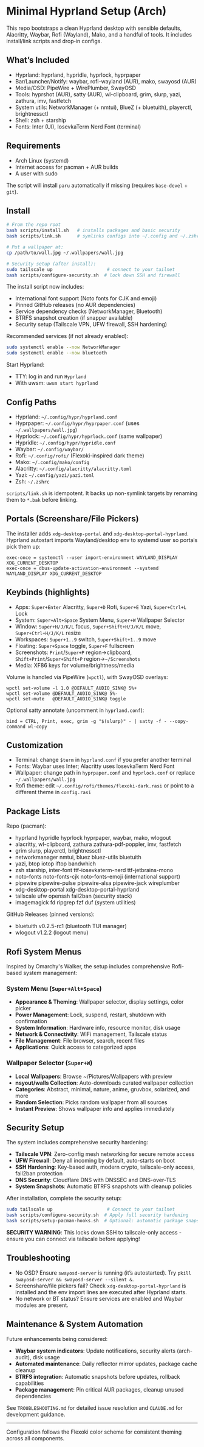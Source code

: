 # Minimal Hyprland Setup (Arch)

This repo bootstraps a clean Hyprland desktop with sensible defaults, Alacritty, Waybar, Rofi (Wayland), Mako, and a handful of tools. It includes install/link scripts and drop‑in configs.

## What’s Included
- Hyprland: hyprland, hypridle, hyprlock, hyprpaper
- Bar/Launcher/Notify: waybar, rofi-wayland (AUR), mako, swayosd (AUR)
- Media/OSD: PipeWire + WirePlumber, SwayOSD
- Tools: hyprshot (AUR), satty (AUR), wl-clipboard, grim, slurp, yazi, zathura, imv, fastfetch
- System utils: NetworkManager (+ nmtui), BlueZ (+ bluetuith), playerctl, brightnessctl
- Shell: zsh + starship
- Fonts: Inter (UI), IosevkaTerm Nerd Font (terminal)

## Requirements
- Arch Linux (systemd)
- Internet access for pacman + AUR builds
- A user with sudo

The script will install `paru` automatically if missing (requires `base-devel` + `git`).

## Install
```bash
# From the repo root
bash scripts/install.sh   # installs packages and basic security
bash scripts/link.sh      # symlinks configs into ~/.config and ~/.zshrc

# Put a wallpaper at:
cp /path/to/wall.jpg ~/.wallpapers/wall.jpg

# Security setup (after install):
sudo tailscale up                    # connect to your tailnet
bash scripts/configure-security.sh  # lock down SSH and firewall
```

The install script now includes:
- International font support (Noto fonts for CJK and emoji)
- Pinned GitHub releases (no AUR dependencies)
- Service dependency checks (NetworkManager, Bluetooth)
- BTRFS snapshot creation (if snapper available)
- Security setup (Tailscale VPN, UFW firewall, SSH hardening)

Recommended services (if not already enabled):
```bash
sudo systemctl enable --now NetworkManager
sudo systemctl enable --now bluetooth
```

Start Hyprland:
- TTY: log in and run `Hyprland`
- With uwsm: `uwsm start hyprland`

## Config Paths
- Hyprland: `~/.config/hypr/hyprland.conf`
- Hyprpaper: `~/.config/hypr/hyprpaper.conf` (uses `~/.wallpapers/wall.jpg`)
- Hyprlock: `~/.config/hypr/hyprlock.conf` (same wallpaper)
- Hypridle: `~/.config/hypr/hypridle.conf`
- Waybar: `~/.config/waybar/`
- Rofi: `~/.config/rofi/` (Flexoki-inspired dark theme)
- Mako: `~/.config/mako/config`
- Alacritty: `~/.config/alacritty/alacritty.toml`
- Yazi: `~/.config/yazi/yazi.toml`
- Zsh: `~/.zshrc`

`scripts/link.sh` is idempotent. It backs up non-symlink targets by renaming them to `*.bak` before linking.

## Portals (Screenshare/File Pickers)
The installer adds `xdg-desktop-portal` and `xdg-desktop-portal-hyprland`. Hyprland autostart imports Wayland/desktop env to systemd user so portals pick them up:
```
exec-once = systemctl --user import-environment WAYLAND_DISPLAY XDG_CURRENT_DESKTOP
exec-once = dbus-update-activation-environment --systemd WAYLAND_DISPLAY XDG_CURRENT_DESKTOP
```

## Keybinds (highlights)
- Apps: `Super+Enter` Alacritty, `Super+D` Rofi, `Super+E` Yazi, `Super+Ctrl+L` Lock
- System: `Super+Alt+Space` System Menu, `Super+W` Wallpaper Selector
- Window: `Super+H/J/K/L` focus, `Super+Shift+H/J/K/L` move, `Super+Ctrl+H/J/K/L` resize
- Workspaces: `Super+1..9` switch, `Super+Shift+1..9` move
- Floating: `Super+Space` toggle, `Super+F` fullscreen
- Screenshots: `Print`/`Super+P` region→clipboard, `Shift+Print`/`Super+Shift+P` region→`~/Screenshots`
- Media: XF86 keys for volume/brightness/media

Volume is handled via PipeWire (`wpctl`), with SwayOSD overlays:
```
wpctl set-volume -l 1.0 @DEFAULT_AUDIO_SINK@ 5%+
wpctl set-volume @DEFAULT_AUDIO_SINK@ 5%-
wpctl set-mute   @DEFAULT_AUDIO_SINK@ toggle
```

Optional satty annotate (uncomment in `hyprland.conf`):
```
bind = CTRL, Print, exec, grim -g "$(slurp)" - | satty -f - --copy-command wl-copy
```

## Customization
- Terminal: change `$term` in `hyprland.conf` if you prefer another terminal
- Fonts: Waybar uses Inter; Alacritty uses IosevkaTerm Nerd Font
- Wallpaper: change path in `hyprpaper.conf` and `hyprlock.conf` or replace `~/.wallpapers/wall.jpg`
- Rofi theme: edit `~/.config/rofi/themes/flexoki-dark.rasi` or point to a different theme in `config.rasi`

## Package Lists
Repo (pacman):
- hyprland hypridle hyprlock hyprpaper, waybar, mako, wlogout
- alacritty, wl-clipboard, zathura zathura-pdf-poppler, imv, fastfetch
- grim slurp, playerctl, brightnessctl
- networkmanager nmtui, bluez bluez-utils bluetuith
- yazi, btop iotop iftop bandwhich
- zsh starship, inter-font ttf-iosevkaterm-nerd ttf-jetbrains-mono
- noto-fonts noto-fonts-cjk noto-fonts-emoji (international support)  
- pipewire pipewire-pulse pipewire-alsa pipewire-jack wireplumber
- xdg-desktop-portal xdg-desktop-portal-hyprland
- tailscale ufw openssh fail2ban (security stack)
- imagemagick fd ripgrep fzf duf (system utilities)

GitHub Releases (pinned versions):
- bluetuith v0.2.5-rc1 (bluetooth TUI manager)
- wlogout v1.2.2 (logout menu)

## Rofi System Menus

Inspired by Omarchy's Walker, the setup includes comprehensive Rofi-based system management:

### System Menu (`Super+Alt+Space`)
- **Appearance & Theming**: Wallpaper selector, display settings, color picker
- **Power Management**: Lock, suspend, restart, shutdown with confirmation
- **System Information**: Hardware info, resource monitor, disk usage  
- **Network & Connectivity**: WiFi management, Tailscale status
- **File Management**: File browser, search, recent files
- **Applications**: Quick access to categorized apps

### Wallpaper Selector (`Super+W`)
- **Local Wallpapers**: Browse ~/Pictures/Wallpapers with preview
- **nsyout/walls Collection**: Auto-downloads curated wallpaper collection
- **Categories**: Abstract, minimal, nature, anime, gruvbox, solarized, and more
- **Random Selection**: Picks random wallpaper from all sources
- **Instant Preview**: Shows wallpaper info and applies immediately

## Security Setup

The system includes comprehensive security hardening:
- **Tailscale VPN**: Zero-config mesh networking for secure remote access
- **UFW Firewall**: Deny all incoming by default, auto-starts on boot
- **SSH Hardening**: Key-based auth, modern crypto, tailscale-only access, fail2ban protection
- **DNS Security**: Cloudflare DNS with DNSSEC and DNS-over-TLS
- **System Snapshots**: Automatic BTRFS snapshots with cleanup policies

After installation, complete the security setup:
```bash
sudo tailscale up                    # Connect to your tailnet
bash scripts/configure-security.sh  # Apply full security hardening
bash scripts/setup-pacman-hooks.sh  # Optional: automatic package snapshots
```

**SECURITY WARNING**: This locks down SSH to tailscale-only access - ensure you can connect via tailscale before applying!

## Troubleshooting
- No OSD? Ensure `swayosd-server` is running (it’s autostarted). Try `pkill swayosd-server && swayosd-server --silent &`.
- Screenshare/file pickers fail? Check `xdg-desktop-portal-hyprland` is installed and the env import lines are executed after Hyprland starts.
- No network or BT status? Ensure services are enabled and Waybar modules are present.

## Maintenance & System Automation

Future enhancements being considered:
- **Waybar system indicators**: Update notifications, security alerts (arch-audit), disk usage
- **Automated maintenance**: Daily reflector mirror updates, package cache cleanup  
- **BTRFS integration**: Automatic snapshots before updates, rollback capabilities
- **Package management**: Pin critical AUR packages, cleanup unused dependencies

See `TROUBLESHOOTING.md` for detailed issue resolution and `CLAUDE.md` for development guidance.

---
Configuration follows the Flexoki color scheme for consistent theming across all components.
